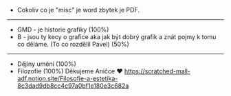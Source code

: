 - Cokoliv co je "misc" je word zbytek je PDF.

---

- GMD - je historie grafiky (100%)
- B - jsou ty kecy o grafice aka jak být dobrý grafik a znát pojmy k tomu co děláme. (To co rozdělil Pavel) (50%)
---
- Dějiny umění (100%)
- Filozofie (100%) Děkujeme Aničce ♥
https://scratched-mall-adf.notion.site/Filosofie-a-estetika-8c3dad9db8cc4c97a0bf1e180e3c682a



 
